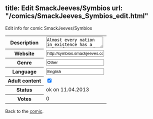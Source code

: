 title: Edit SmackJeeves/Symbios
url: "/comics/SmackJeeves_Symbios_edit.html"
---
Edit info for comic SmackJeeves/Symbios

<form name="comic" action="http://gaepostmail.appengine.com/comic" name="post">
<table class="comicinfo">
<tr>
<th>Description</th><td><textarea name="description">Almost every nation in existence has a tale of terrors and hauntings to pass on to their posterity... Xedondria is no different. Their tale was to keep children from doing wrong, and if they behaved, their reward was to sleep with a clear conscience. But if they didn't behave, not only would they suffer the consequences from man, they would also be visited by the Night Horror: a monstrosity only nightmares could bring, only living in one's sleep... Now one must ask: who is it that sleeps, yet suffers the torture of this very real Horror? ***Comic will be marked mature due to any violence or themes, Thank you!***</textarea></td>
</tr>
<tr>
<th>Website</th><td><input type="text" name="url" value="http://symbios.smackjeeves.com/comics/"/></td>
</tr>
<tr>
<th>Genre</th><td><input type="text" name="genre" value="Other"/></td>
</tr>
<tr>
<th>Language</th><td><input type="text" name="language" value="English"/></td>
</tr>
<tr>
<th>Adult content</th><td><input type="checkbox" name="adult" value="adult" checked="checked"/></td>
</tr>
<tr>
<th>Status</th><td>ok on 11.04.2013</td>
</tr>
<tr>
<th>Votes</th><td>0</div></td>
</tr>
</table>
</form>

Back to the [comic](/comics/SmackJeeves_Symbios.html).
